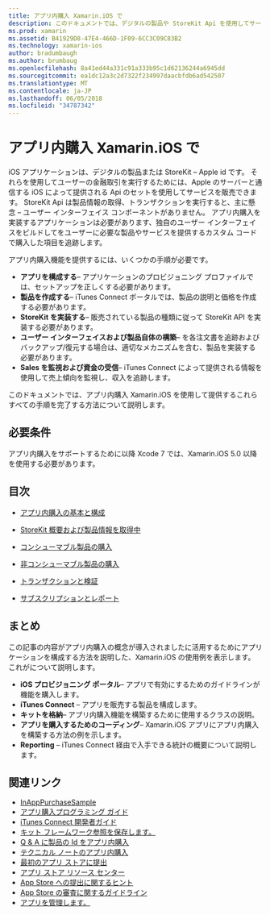 ```yaml
---
title: アプリ内購入 Xamarin.iOS で
description: このドキュメントでは、デジタルの製品や StoreKit Api を使用してサービスを販売する方法について説明します。 構成、使用できる製品、以外が使用できる製品、トランザクション、サブスクリプション、および詳細を説明するガイドにリンクします。
ms.prod: xamarin
ms.assetid: B41929D8-47E4-466D-1F09-6CC3C09C83B2
ms.technology: xamarin-ios
author: bradumbaugh
ms.author: brumbaug
ms.openlocfilehash: 8a41ed44a331c91a333b95c1d62136244a6945dd
ms.sourcegitcommit: ea1dc12a3c2d7322f234997daacbfdb6ad542507
ms.translationtype: MT
ms.contentlocale: ja-JP
ms.lasthandoff: 06/05/2018
ms.locfileid: "34787342"
---
```

# <a name="in-app-purchasing-in-xamarinios"></a>アプリ内購入 Xamarin.iOS で

iOS アプリケーションは、デジタルの製品または StoreKit – Apple id です。 それらを使用してユーザーの金融取引を実行するためには、Apple のサーバーと通信する iOS によって提供される Api のセットを使用してサービスを販売できます。 StoreKit Api は製品情報の取得、トランザクションを実行すると、主に懸念 – ユーザー インターフェイス コンポーネントがありません。 アプリ内購入を実装するアプリケーションは必要があります、独自のユーザー インターフェイスをビルドしてをユーザーに必要な製品やサービスを提供するカスタム コードで購入した項目を追跡します。

アプリ内購入機能を提供するには、いくつかの手順が必要です。

-  **アプリを構成する**– アプリケーションのプロビジョニング プロファイルでは、セットアップを正しくする必要があります。
-  **製品を作成する**– iTunes Connect ポータルでは、製品の説明と価格を作成する必要があります。
-  **StoreKit を実装する**– 販売されている製品の種類に従って StoreKit API を実装する必要があります。
-  **ユーザー インターフェイスおよび製品自体の構築**– を各注文書を追跡およびバックアップ/復元する場合は、適切なメカニズムを含む、製品を実装する必要があります。
-  **Sales を監視および資金の受信**– iTunes Connect によって提供される情報を使用して売上傾向を監視し、収入を追跡します。

このドキュメントでは、アプリ内購入 Xamarin.iOS を使用して提供するこれらすべての手順を完了する方法について説明します。

## <a name="requirements"></a>必要条件

アプリ内購入をサポートするために以降 Xcode 7 では、Xamarin.iOS 5.0 以降を使用する必要があります。

## <a name="contents"></a>目次

 * [アプリ内購入の基本と構成](~/ios/platform/in-app-purchasing/in-app-purchase-basics-and-configuration.md)

 * [StoreKit 概要および製品情報を取得中](~/ios/platform/in-app-purchasing/store-kit-overview-and-retreiving-product-information.md)

 * [コンシューマブル製品の購入](~/ios/platform/in-app-purchasing/purchasing-consumable-products.md)

 * [非コンシューマブル製品の購入](~/ios/platform/in-app-purchasing/purchasing-non-consumable-products.md)

 * [トランザクションと検証](~/ios/platform/in-app-purchasing/transactions-and-verification.md)

 * [サブスクリプションとレポート](~/ios/platform/in-app-purchasing/subscriptions-and-reporting.md)

## <a name="summary"></a>まとめ

この記事の内容がアプリ内購入の概念が導入されましたに活用するためにアプリケーションを構成する方法を説明した、Xamarin.iOS の使用例を表示します。 これがについて説明します。

-  **iOS プロビジョニング ポータル**– アプリで有効にするためのガイドラインが機能を購入します。
-  **iTunes Connect** – アプリを販売する製品を構成します。
-  **キットを格納**– アプリ内購入機能を構築するために使用するクラスの説明。
-  **アプリを購入するためのコーディング**– Xamarin.iOS アプリにアプリ内購入を構築する方法の例を示します。
-  **Reporting** – iTunes Connect 経由で入手できる統計の概要について説明します。


## <a name="related-links"></a>関連リンク

- [InAppPurchaseSample](https://developer.xamarin.com/samples/StoreKit/)
- [アプリ購入プログラミング ガイド](https://developer.apple.com/library/ios/documentation/NetworkingInternet/Conceptual/StoreKitGuide/Introduction.html)
- [iTunes Connect 開発者ガイド](https://developer.apple.com/library/ios/documentation/LanguagesUtilities/Conceptual/iTunesConnect_Guide/iTunesConnect_Guide.pdf)
- [キット フレームワーク参照を保存します。](https://developer.apple.com/library/ios/documentation/StoreKit/Reference/StoreKit_Collection/StoreKit_Collection.pdf)
- [Q & A に製品の Id をアプリ内購入](https://developer.apple.com/library/ios/#qa/qa1329/_index.html)
- [テクニカル ノートのアプリ内購入](https://developer.apple.com/library/ios/#technotes/tn2259/_index.html)
- [最初のアプリ ストアに提出](https://developer.apple.com/library/ios/documentation/IDEs/Conceptual/AppDistributionGuide/Introduction/Introduction.html)
- [アプリ ストア リソース センター](https://developer.apple.com/appstore/index.html)
- [App Store への提出に関するヒント](https://developer.apple.com/appstore/resources/submission/tips.html)
- [App Store の審査に関するガイドライン](https://developer.apple.com/appstore/resources/approval/guidelines.html)
- [アプリを管理します。](https://developer.apple.com/appstore/resources/managing/index.html)
